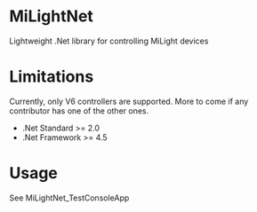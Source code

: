 # MiLightNet
Lightweight .Net library for controlling MiLight devices
# Limitations
Currently, only V6 controllers are supported. More to come if any contributor has one of the other ones.
- .Net Standard >= 2.0
- .Net Framework >= 4.5
# Usage
See MiLightNet_TestConsoleApp
